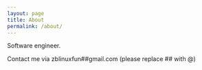```yaml
---
layout: page
title: About
permalink: /about/
---
```


Software engineer.

Contact me via zblinuxfun##gmail.com (please replace ## with @)